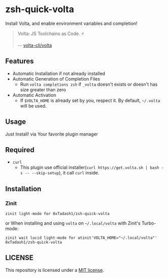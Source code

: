 # zsh-quick-volta

Install Volta, and enable environment variables and completion!

> Volta: JS Toolchains as Code. ⚡
> 
> -- [volta-cli/volta](https://github.com/volta-cli/volta)

## Features

- Automatic Installation if not already installed
- Automatic Generation of Completion Files 
  - Run `volta completions zsh` if `_volta` doesn't exists or doesn't has size greater than zero
- Automatic Activation
  - If `$VOLTA_HOME` is already set by you, respect it. By default, `~/.volta` will be used. 

## Usage

Just Install! via Your favorite plugin manager

## Required

- `curl`
  - This plugin use official installer(`curl https://get.volta.sh | bash -s -- --skip-setup`), it call `curl` inside. 

## Installation

### Zinit

```shell
zinit light-mode for 0xTadash1/zsh-quick-volta
```

or When installing and using `volta` on `~/.local/volta` with Zinit's Turbo-mode:

```shell
zinit wait lucid light-mode for atinit'VOLTA_HOME="~/.local/volta"' 0xTadash1/zsh-quick-volta
```

## LICENSE

This repository is licensed under a [MIT license](https://github.com/0xTadash1/zsh-quick-volta/blob/main/LICENSE).

